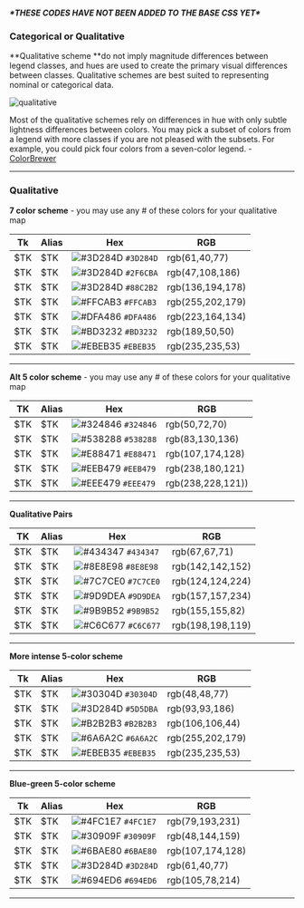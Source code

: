 ##### \*THESE CODES HAVE NOT BEEN ADDED TO THE BASE CSS YET\*

### Categorical or Qualitative

**Qualitative scheme **do not imply magnitude differences between legend classes, and hues are used to create the primary visual differences between classes. Qualitative schemes are best suited to representing nominal or categorical data.

![](http://colorbrewer2.org/learnmore/qualitative.png "qualitative")

Most of the qualitative schemes rely on differences in hue with only subtle lightness differences between colors. You may pick a subset of colors from a legend with more classes if you are not pleased with the subsets. For example, you could pick four colors from a seven-color legend.  - [ColorBrewer](http://colorbrewer2.org/learnmore/schemes_full.html#qualitative)

---

### Qualitative

**7 color scheme** - you may use any # of these colors for your qualitative map

| Tk | Alias | Hex | RGB |
| --- | --- | --- | --- |
| $TK | $TK | ![\#3D284D](https://placehold.it/15/3D284D/000000?text=+) `#3D284D` | rgb(61,40,77) |
| $TK | $TK | ![\#3D284D](https://placehold.it/15/2F6CBA/000000?text=+) `#2F6CBA` | rgb(47,108,186) |
| $TK | $TK | ![\#3D284D](https://placehold.it/15/88C2B2/000000?text=+) `#88C2B2` | rgb(136,194,178) |
| $TK | $TK | ![\#FFCAB3](https://placehold.it/15/FFCAB3/000000?text=+) `#FFCAB3` | rgb(255,202,179)|
| $TK | $TK | ![\#DFA486](https://placehold.it/15/DFA486/000000?text=+) `#DFA486` | rgb(223,164,134)|
| $TK | $TK | ![\#BD3232](https://placehold.it/15/BD3232/000000?text=+) `#BD3232` | rgb(189,50,50)|
| $TK | $TK | ![\#EBEB35](https://placehold.it/15/EBEB35/000000?text=+) `#EBEB35` | rgb(235,235,53)|

---



**Alt 5 color scheme** - you may use any # of these colors for your qualitative map


| TK | Alias | Hex | RGB |
| --- | --- | --- | --- |
| $TK | $TK | ![\#324846](https://placehold.it/15/324846/000000?text=+) `#324846` | rgb(50,72,70) |
| $TK | $TK | ![\#538288](https://placehold.it/15/538288/000000?text=+) `#538288` | rgb(83,130,136) |
| $TK | $TK | ![\#E88471](https://placehold.it/15/E88471/000000?text=+) `#E88471` | rgb(107,174,128) |
| $TK | $TK | ![\#EEB479](https://placehold.it/15/EEB479/000000?text=+) `#EEB479` | rgb(238,180,121)|
| $TK | $TK | ![\#EEE479](https://placehold.it/15/EEE479/000000?text=+) `#EEE479` | rgb(238,228,121))|

---

**Qualitative Pairs**

| TK | Alias | Hex | RGB |
| --- | --- | --- | --- |
| $TK | $TK | ![\#434347](https://placehold.it/15/434347/000000?text=+) `#434347` | rgb(67,67,71) |
| $TK | $TK | ![\#8E8E98](https://placehold.it/15/8E8E98/000000?text=+) `#8E8E98` | rgb(142,142,152) |
| $TK | $TK | ![\#7C7CE0](https://placehold.it/15/7C7CE0/000000?text=+) `#7C7CE0` | rgb(124,124,224) |
| $TK | $TK | ![\#9D9DEA](https://placehold.it/15/9D9DEA/000000?text=+) `#9D9DEA` | rgb(157,157,234)|
| $TK | $TK | ![\#9B9B52](https://placehold.it/15/9B9B52/000000?text=+) `#9B9B52` | rgb(155,155,82)|
| $TK | $TK | ![\#C6C677](https://placehold.it/15/C6C677/000000?text=+) `#C6C677` |rgb(198,198,119)|


---
**More intense 5-color scheme**

| Tk | Alias | Hex | RGB |
| --- | --- | --- | --- |
| $TK | $TK | ![\#30304D](https://placehold.it/15/30304D/000000?text=+) `#30304D` | rgb(48,48,77) |
| $TK | $TK | ![\#3D284D](https://placehold.it/15/5D5DBA/000000?text=+) `#5D5DBA` | rgb(93,93,186) |
| $TK | $TK | ![\#B2B2B3](https://placehold.it/15/B2B2B3/000000?text=+) `#B2B2B3` | rgb(106,106,44) |
| $TK | $TK | ![\#6A6A2C](https://placehold.it/15/6A6A2C/000000?text=+) `#6A6A2C` | rgb(255,202,179)|
| $TK | $TK | ![\#EBEB35](https://placehold.it/15/EBEB35/000000?text=+) `#EBEB35` | rgb(235,235,53)|

---
**Blue-green 5-color scheme**

| Tk | Alias | Hex | RGB |
| --- | --- | --- | --- |
| $TK | $TK | ![\#4FC1E7](https://placehold.it/15/4FC1E7/000000?text=+) `#4FC1E7` | rgb(79,193,231) |
| $TK | $TK | ![\#30909F](https://placehold.it/15/30909F/000000?text=+) `#30909F` | rgb(48,144,159) |
| $TK | $TK | ![\#6BAE80](https://placehold.it/15/6BAE80/000000?text=+) `#6BAE80` | rgb(107,174,128) |
| $TK | $TK | ![\#3D284D](https://placehold.it/15/3D284D/000000?text=+) `#3D284D` | rgb(61,40,77)|
| $TK | $TK | ![\#694ED6](https://placehold.it/15/694ED6/000000?text=+) `#694ED6` | rgb(105,78,214)|


---



























